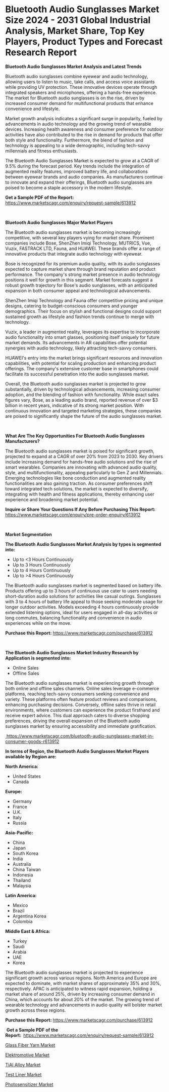 <p><h1>Bluetooth Audio Sunglasses Market Size 2024 - 2031 Global Industrial Analysis, Market Share, Top Key Players, Product Types and Forecast Research Report</h1></p><p><strong>Bluetooth Audio Sunglasses Market Analysis and Latest Trends</strong></p>
<p><p>Bluetooth audio sunglasses combine eyewear and audio technology, allowing users to listen to music, take calls, and access voice assistants while providing UV protection. These innovative devices operate through integrated speakers and microphones, offering a hands-free experience. The market for Bluetooth audio sunglasses is on the rise, driven by increased consumer demand for multifunctional products that enhance convenience and lifestyle.</p><p>Market growth analysis indicates a significant surge in popularity, fueled by advancements in audio technology and the growing trend of wearable devices. Increasing health awareness and consumer preference for outdoor activities have also contributed to the rise in demand for products that offer both style and functionality. Furthermore, the blend of fashion and technology is appealing to a wide demographic, including tech-savvy millennials and fitness enthusiasts.</p><p>The Bluetooth Audio Sunglasses Market is expected to grow at a CAGR of 9.5% during the forecast period. Key trends include the integration of augmented reality features, improved battery life, and collaborations between eyewear brands and audio companies. As manufacturers continue to innovate and expand their offerings, Bluetooth audio sunglasses are poised to become a staple accessory in the modern lifestyle.</p></p>
<p><strong>Get a Sample PDF of the Report:&nbsp;</strong> <a href="https://www.marketscagr.com/enquiry/request-sample/613912?utm_campaign=1197&utm_medium=2&utm_source=Github&utm_content=ia&utm_term=11122024&utm_id=bluetooth-audio-sunglasses">https://www.marketscagr.com/enquiry/request-sample/613912</a></p>
<p>&nbsp;</p>
<p><strong>Bluetooth Audio Sunglasses Major Market Players</strong></p>
<p><p>The Bluetooth audio sunglasses market is becoming increasingly competitive, with several key players vying for market share. Prominent companies include Bose, ShenZhen Imiqi Technology, MUTRICS, Vue, Vuzix, FASTRACK LTD, Fauna, and HUAWEI. These brands offer a range of innovative products that integrate audio technology with eyewear.</p><p>Bose is recognized for its premium audio quality, with its audio sunglasses expected to capture market share through brand reputation and product performance. The company's strong market presence in audio technology positions it well for growth in this segment. Market forecasts suggest a robust growth trajectory for Bose's audio sunglasses, with an anticipated expansion in both consumer appeal and technological advancements.</p><p>ShenZhen Imiqi Technology and Fauna offer competitive pricing and unique designs, catering to budget-conscious consumers and younger demographics. Their focus on stylish and functional designs could support sustained growth as lifestyle and fashion trends continue to merge with technology.</p><p>Vuzix, a leader in augmented reality, leverages its expertise to incorporate audio functionality into smart glasses, positioning itself uniquely for future market demands. Its advancements in AR capabilities offer potential synergies with audio technology, likely attracting tech-savvy consumers.</p><p>HUAWEI's entry into the market brings significant resources and innovation capabilities, with potential for scaling production and enhancing product offerings. The company's extensive customer base in smartphones could facilitate its successful penetration into the audio sunglasses market.</p><p>Overall, the Bluetooth audio sunglasses market is projected to grow substantially, driven by technological advancements, increasing consumer adoption, and the blending of fashion with functionality. While exact sales figures vary, Bose, as a leading audio brand, reported revenue of over $3 billion in recent years, indicative of its strong market position. With continuous innovation and targeted marketing strategies, these companies are poised to significantly shape the future of the audio sunglasses market.</p></p>
<p>&nbsp;</p>
<p><strong>What Are The Key Opportunities For Bluetooth Audio Sunglasses Manufacturers?</strong></p>
<p><p>The Bluetooth audio sunglasses market is poised for significant growth, projected to expand at a CAGR of over 20% from 2023 to 2030. Key drivers include increasing demand for hands-free audio solutions and the rise of smart wearables. Companies are innovating with advanced audio quality, style, and multifunctionality, appealing particularly to Gen Z and Millennials. Emerging technologies like bone conduction and augmented reality functionalities are also gaining traction. As consumer preferences shift toward integrated tech solutions, the market is expected to diversify, integrating with health and fitness applications, thereby enhancing user experience and broadening market potential.</p></p>
<p><strong>Inquire or Share Your Questions If Any Before Purchasing This Report:</strong> <a href="https://www.marketscagr.com/enquiry/pre-order-enquiry/613912?utm_campaign=1197&utm_medium=2&utm_source=Github&utm_content=ia&utm_term=11122024&utm_id=bluetooth-audio-sunglasses">https://www.marketscagr.com/enquiry/pre-order-enquiry/613912</a></p>
<p>&nbsp;</p>
<p><strong>Market Segmentation</strong></p>
<p><strong>The Bluetooth Audio Sunglasses Market Analysis by types is segmented into:</strong></p>
<p><ul><li>Up to <3 Hours Continuously</li><li>Up to 3 Hours Continuously</li><li>Up to 4 Hours Continuously</li><li>Up to >4 Hours Continuously</li></ul></p>
<p><p>The Bluetooth audio sunglasses market is segmented based on battery life. Products offering up to 3 hours of continuous use cater to users needing short-duration audio solutions for activities like casual outings. Sunglasses with 3 to 4 hours of battery life appeal to those seeking moderate usage for longer outdoor activities. Models exceeding 4 hours continuously provide extended listening options, ideal for users engaged in all-day activities or long commutes, balancing functionality and convenience in audio experiences while on the move.</p></p>
<p><strong>Purchase this Report:&nbsp;</strong><a href="https://www.marketscagr.com/purchase/613912?utm_campaign=1197&utm_medium=2&utm_source=Github&utm_content=ia&utm_term=11122024&utm_id=bluetooth-audio-sunglasses">https://www.marketscagr.com/purchase/613912</a></p>
<p>&nbsp;</p>
<p><strong>The Bluetooth Audio Sunglasses Market Industry Research by Application is segmented into:</strong></p>
<p><ul><li>Online Sales</li><li>Offline Sales</li></ul></p>
<p><p>The Bluetooth audio sunglasses market is experiencing growth through both online and offline sales channels. Online sales leverage e-commerce platforms, reaching tech-savvy consumers seeking convenience and variety. These platforms often feature product reviews and comparisons, enhancing purchasing decisions. Conversely, offline sales thrive in retail environments, where customers can experience the product firsthand and receive expert advice. This dual approach caters to diverse shopping preferences, driving the overall expansion of the Bluetooth audio sunglasses market by ensuring accessibility and immediate gratification.</p></p>
<p><a href="https://www.marketscagr.com/bluetooth-audio-sunglasses-market-in-consumer-goods-r613912?utm_campaign=1197&utm_medium=2&utm_source=Github&utm_content=ia&utm_term=11122024&utm_id=bluetooth-audio-sunglasses">&nbsp;https://www.marketscagr.com/bluetooth-audio-sunglasses-market-in-consumer-goods-r613912</a></p>
<p><strong>In terms of Region, the Bluetooth Audio Sunglasses Market Players available by Region are:</strong></p>
<p>
    <p> <strong> North America: </strong>
        <ul>
            <li>United States</li>
            <li>Canada</li>
        </ul>
        </p> 
    <p> <strong> Europe: </strong>
        <ul>
            <li>Germany</li>
            <li>France</li>
            <li>U.K.</li>
            <li>Italy</li>
            <li>Russia</li>
        </ul>
        </p> 
    <p> <strong> Asia-Pacific: </strong>
        <ul>
            <li>China</li>
            <li>Japan</li>
            <li>South Korea</li>
            <li>India</li>
            <li>Australia</li>
            <li>China Taiwan</li>
            <li>Indonesia</li>
            <li>Thailand</li>
            <li>Malaysia</li>
        </ul>
        </p> 
    <p> <strong> Latin America: </strong>
        <ul>
            <li>Mexico</li>
            <li>Brazil</li>
            <li>Argentina Korea</li>
            <li>Colombia</li>
        </ul>
        </p> 
    <p> <strong> Middle East & Africa: </strong>
        <ul>
            <li>Turkey</li>
            <li>Saudi</li>
            <li>Arabia</li>
            <li>UAE</li>
            <li>Korea</li>
        </ul>
    </p>
    </p>
<p><p>The Bluetooth audio sunglasses market is projected to experience significant growth across various regions. North America and Europe are expected to dominate, with market shares of approximately 35% and 30%, respectively. APAC is anticipated to witness rapid expansion, holding a market share of around 25%, driven by increasing consumer demand in China, which accounts for about 20% of the market. The growing trend of wearable technology and advancements in audio quality will bolster market growth across these regions.</p></p>
<p><strong>Purchase this Report: </strong><a href="https://www.marketscagr.com/purchase/613912?utm_campaign=1197&utm_medium=2&utm_source=Github&utm_content=ia&utm_term=11122024&utm_id=bluetooth-audio-sunglasses">https://www.marketscagr.com/purchase/613912</a></p>
<p>&nbsp;<strong>Get a Sample PDF of the Report:&nbsp;&nbsp;</strong><a href="https://www.marketscagr.com/enquiry/request-sample/613912?utm_campaign=1197&utm_medium=2&utm_source=Github&utm_content=ia&utm_term=11122024&utm_id=bluetooth-audio-sunglasses">https://www.marketscagr.com/enquiry/request-sample/613912</a></p>
<p><strong></strong></p>
<p><p><a href="https://www.linkedin.com/pulse/aligning-strategies-glass-fiber-yarn-market-insights-stakeholders-v3i6e?utm_campaign=1197&utm_medium=2&utm_source=Github&utm_content=ia&utm_term=11122024&utm_id=bluetooth-audio-sunglasses">Glass Fiber Yarn Market</a></p><p><a href="https://www.linkedin.com/pulse/c-hannibex-sqmmf?utm_campaign=1197&utm_medium=2&utm_source=Github&utm_content=ia&utm_term=11122024&utm_id=bluetooth-audio-sunglasses">Elektromotive Market</a></p><p><a href="https://www.linkedin.com/pulse/qualitative-study-tial-alloy-market-size-scaling-up-from-8a1ie?utm_campaign=1197&utm_medium=2&utm_source=Github&utm_content=ia&utm_term=11122024&utm_id=bluetooth-audio-sunglasses">TiAl Alloy Market</a></p><p><a href="https://www.linkedin.com/pulse/projected-growth-test-liner-market-from-2024-2031-84-167ie?utm_campaign=1197&utm_medium=2&utm_source=Github&utm_content=ia&utm_term=11122024&utm_id=bluetooth-audio-sunglasses">Test Liner Market</a></p><p><a href="https://www.linkedin.com/pulse/investor-insights-photosensitizer-market-projected-cagr-63-gcate?utm_campaign=1197&utm_medium=2&utm_source=Github&utm_content=ia&utm_term=11122024&utm_id=bluetooth-audio-sunglasses">Photosensitizer Market</a></p></p>
